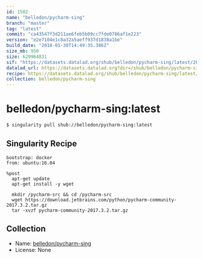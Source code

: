 ```yaml
---
id: 1502
name: "belledon/pycharm-sing"
branch: "master"
tag: "latest"
commit: "ca43547f3d211ae6feb5b09cc7fde0786af1e223"
version: "e2e7104e1c8a32a5aeff937d1838a1be"
build_date: "2018-01-30T14:49:35.386Z"
size_mb: 950
size: 629964831
sif: "https://datasets.datalad.org/shub/belledon/pycharm-sing/latest/2018-01-30-ca43547f-e2e7104e/e2e7104e1c8a32a5aeff937d1838a1be.simg"
datalad_url: https://datasets.datalad.org?dir=/shub/belledon/pycharm-sing/latest/2018-01-30-ca43547f-e2e7104e/
recipe: https://datasets.datalad.org/shub/belledon/pycharm-sing/latest/2018-01-30-ca43547f-e2e7104e/Singularity
collection: belledon/pycharm-sing
---
```


# belledon/pycharm-sing:latest

```bash
$ singularity pull shub://belledon/pycharm-sing:latest
```

## Singularity Recipe

```singularity
bootstrap: docker
from: ubuntu:16.04

%post
  apt-get update
  apt-get install -y wget

  mkdir /pycharm-src && cd /pycharm-src
  wget https://download.jetbrains.com/python/pycharm-community-2017.3.2.tar.gz
  tar -xvzf pycharm-community-2017.3.2.tar.gz
```

## Collection

 - Name: [belledon/pycharm-sing](https://github.com/belledon/pycharm-sing)
 - License: None


